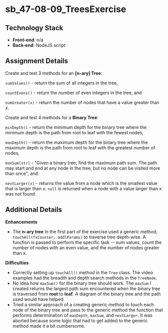 # sb_47-08-09_TreesExercise
 
## Technology Stack
- **Front-end**: n/a
- **Back-end**: NodeJS script

## Assignment Details

Create and test 3 methods for an **[n-ary] Tree**:

`sumValues()` - return the sum of all integers in the tree,

`countEvens()` - return the number of even integers in the tree, and

`numGreater(x)` - return the number of nodes that have a value greater than *x*.

Create and test 4 methods for a **Binary Tree**:

`minDepth()` - return the minimum depth for the binary tree where the minimum depth is the path from root to leaf with the fewest nodes,

`maxDepth()` - return the maximum depth for the binary tree where the maximum depth is the path from root to leaf with the greatest number of nodes,

`maxSum(str)` - "Given a binary tree, find the maximum path sum. The path may start and end at any node in the tree, but no node can be visited more than once", and  

`nextLarger(x)` - returns the value from a node which is the smallest value that is larger than *x*. `null` is returned when a node with a value larger than x was not found.


## Additional Details

**Enhancements**
- The **n-ary tree** in the first part of the exercise used a generic method, `touchAll(fxCounter, addlParams)` to traverse tree depth-wise. A function is passed to perform the specific task -- sum values, count the number of nodes with an even value, and the number of nodes greater than x. 


**Difficulties**
- Correctly setting up `touchAll()` method in the `Tree` class. The video examples had the breadth and depth search methods in the `TreeNode`.
- No idea how `maxSum()` for the binary tree should work. The `maxSum` I created returns the largest path sum encountered when the binary tree is traversed from **root** to **leaf**. A diagram of the binary tree and the path used would have helped. 
- Tried a similar approach of a creating generic method to touch each node of the binary tree and pass to the generic method the function that performs deterimination of `maxDepth`, `maxSum`, and `nextLarger`. It was aborted because some logic that had to get added to the generic method made it a bit cumbersome. 

